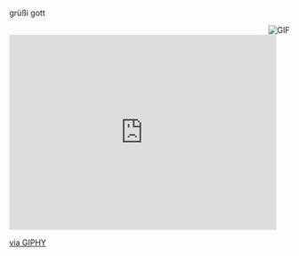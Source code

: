 grüßi gott

  <img align="right" alt="GIF" src="https://media.giphy.com/media/d8WjGORtSEWqc/giphy.gif" />

<iframe src="https://giphy.com/embed/d8WjGORtSEWqc" width="480" height="350" frameBorder="0" class="giphy-embed" allowFullScreen></iframe><p><a href="https://giphy.com/gifs/burrito-weird-d8WjGORtSEWqc">via GIPHY</a></p>
